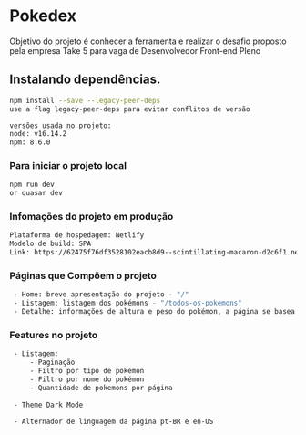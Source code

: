 # Pokedex

Objetivo do projeto é conhecer a ferramenta e realizar o desafio proposto pela empresa Take 5 para vaga de Desenvolvedor Front-end Pleno

## Instalando dependências.
```bash
npm install --save --legacy-peer-deps
use a flag legacy-peer-deps para evitar conflitos de versão

versões usada no projeto:
node: v16.14.2
npm: 8.6.0
```

### Para iniciar o projeto local
```bash
npm run dev
or quasar dev
```

### Infomações do projeto em produção
```bash
Plataforma de hospedagem: Netlify
Modelo de build: SPA
Link: https://62475f76df3528102eacb8d9--scintillating-macaron-d2c6f1.netlify.app/
```

### Páginas que Compõem o projeto
```bash
 - Home: breve apresentação do projeto - "/"
 - Listagem: listagem dos pokémons - "/todos-os-pokemons"
 - Detalhe: informações de altura e peso do pokémon, a página se basea no id no parametro da url - ex: "/pokemon/1"
```

### Features no projeto
```bash
 - Listagem:
     - Paginação
     - Filtro por tipo de pokémon
     - Filtro por nome do pokémon
     - Quantidade de pokemons por página
 
 - Theme Dark Mode
 
 - Alternador de linguagem da página pt-BR e en-US
```

